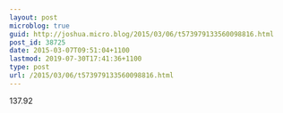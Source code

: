 ```yaml
---
layout: post
microblog: true
guid: http://joshua.micro.blog/2015/03/06/t573979133560098816.html
post_id: 38725
date: 2015-03-07T09:51:04+1100
lastmod: 2019-07-30T17:41:36+1100
type: post
url: /2015/03/06/t573979133560098816.html
---
```

137.92
